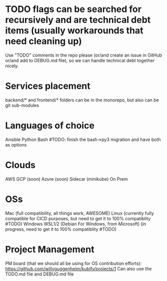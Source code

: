 # TODO flags can be searched for recursively and are technical debt items (usually workarounds that need cleaning up)
Use "TODO" comments in the repo please (or/and create an issue in GitHub or/and add to DEBUG.md file), so we can handle technical debt together nicely.

# Services placement
backend/* and frontend/* folders can be in the monorepo, but also can be git sub-modules

# Languages of choice
Ansible
Python
Bash #TODO: finish the bash->py3 migration and have both as options

# Clouds
AWS
GCP (soon)
Azure (soon)
Sidecar (minikube)
On Prem

# OSs
Mac (full compatibility, all things work, AWESOME)
Linux (currently fully compatible for CICD purposes, but need to get it to 100% compatiblity #TODO)
Windows WSL1/2 (Debian For Windows, from Microsoft) (in progress, need to get it to 100% compatiblity #TODO)

# Project Management
PM board (that we should all be using for OS contribution efforts): https://github.com/willyguggenheim/kubify/projects/1
Can also use the TODO.md file and DEBUG.md file
